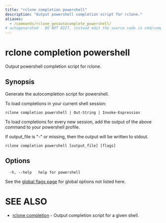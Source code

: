 ```yaml
---
title: "rclone completion powershell"
description: "Output powershell completion script for rclone."
aliases:
  - /commands/rclone_genautocomplete_powershell/
# autogenerated - DO NOT EDIT, instead edit the source code in cmd/completion/powershell/ and as part of making a release run "make commanddocs"
---
```

# rclone completion powershell

Output powershell completion script for rclone.

## Synopsis


Generate the autocompletion script for powershell.

To load completions in your current shell session:

    rclone completion powershell | Out-String | Invoke-Expression

To load completions for every new session, add the output of the above command
to your powershell profile.

If output_file is "-" or missing, then the output will be written to stdout.


```
rclone completion powershell [output_file] [flags]
```

## Options

```
  -h, --help   help for powershell
```


See the [global flags page](/flags/) for global options not listed here.

# SEE ALSO

* [rclone completion](/commands/rclone_completion/)	 - Output completion script for a given shell.

